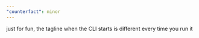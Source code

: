 ```yaml
---
"counterfact": minor
---
```


just for fun, the tagline when the CLI starts is different every time you run it
